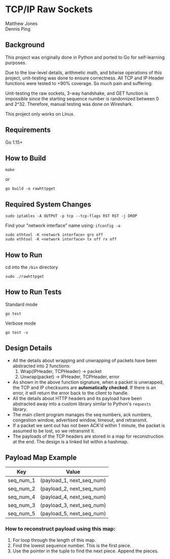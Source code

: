 # TCP/IP Raw Sockets

Matthew Jones  
Dennis Ping  

## Background

This project was originally done in Python and ported to Go for self-learning purposes.

Due to the low-level details, arithmetic math, and bitwise operations of this project, unit-testing was done to ensure correctness. All TCP and IP Header functions were tested to +90% coverage. So much pain and suffering.

Unit-testing the raw sockets, 3-way handshake, and GET function is impossible since the starting sequence number is randomized between 0 and 2^32. Therefore, manual testing was done on Wireshark.

This project only works on Linux.

## Requirements

Go 1.15+

## How to Build

```
make
```

or

```
go build -o rawhttpget
```

## Required System Changes

```
sudo iptables -A OUTPUT -p tcp --tcp-flags RST RST -j DROP
```

Find your "network interface" name using: `ifconfig -a`

```
sudo ethtool -K <network interface> gro off
sudo ethtool -K <network interface> tx off rx off
```

## How to Run

cd into the `/bin` directory
```
sudo ./rawhttpget
```

## How to Run Tests

Standard mode
```
go test
```
Verbose mode
```
go test -v
```

## Design Details

- All the details about wrapping and unwrapping of packets have been abstracted into 2 functions:
  1. Wrap(IPHeader, TCPHeader) -> packet
  2. Unwrap(packet) -> IPHeader, TCPHeader, error
- As shown in the above function signature, when a packet is unwrapped, the TCP and IP checksums are **automatically checked**. If there is an error, it will return the error back to the client to handle.
- All the details about HTTP headers and its payload have been abstracted away into a custom library similar to Python's `requests` library.
- The main client program manages the seq numbers, ack numbers, congestion window, advertised window, timeout, and retransmit.
- If a packet we sent out has not been ACK'd within 1 minute, the packet is assumed to be lost, so we retransmit it.
- The payloads of the TCP headers are stored in a map for reconstruction at the end. The design is a linked list within a hashmap.

## Payload Map Example

| Key       | Value                     |
| --------- | ------------------------- |
| seq_num_1 | (payload_1, next_seq_num) |
| seq_num_2 | (payload_2, next_seq_num) |
| seq_num_4 | (payload_4, next_seq_num) |
| seq_num_3 | (payload_3, next_seq_num) |
| seq_num_5 | (payload_5, next_seq_num) |

### How to reconstruct payload using this map:

1. For loop through the length of this map.
2. Find the lowest sequence number. This is the first piece.
3. Use the pointer in the tuple to find the next piece. Append the pieces.